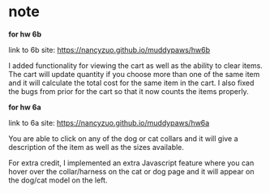 # note


**for hw 6b**

link to 6b site: https://nancyzuo.github.io/muddypaws/hw6b

I added functionality for viewing the cart as well as the ability to clear items. The cart will update quantity if you choose more than one of the same item and it will calculate the total cost for the same item in the cart. I also fixed the bugs from prior for the cart so that it now counts the items properly. 



**for hw 6a**

link to 6a site: https://nancyzuo.github.io/muddypaws/hw6a

You are able to click on any of the dog or cat collars and it will give a description of the item as well as the sizes available. 

For extra credit, I implemented an extra Javascript feature where you can hover over the collar/harness on the cat or dog page and it will appear on the dog/cat model on the left. 
